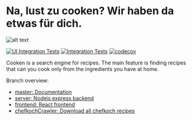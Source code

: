 # Na, lust zu cooken? Wir haben da etwas für dich.
![alt text](https://cdn.discordapp.com/attachments/761130855052869632/761167946151362570/cooken_logo.png)

[![UI Integration Tests](https://github.com/kuscu0/cooken/actions/workflows/uiTests.yml/badge.svg)](https://github.com/kuscu0/cooken/actions/workflows/uiTests.yml)
[![Integration Tests](https://github.com/kuscu0/cooken/actions/workflows/node.js.yml/badge.svg)](https://github.com/kuscu0/cooken/actions/workflows/node.js.yml)
[![codecov](https://codecov.io/gh/kuscu0/cooken/branch/server/graph/badge.svg?token=PU3RZQENHA)](https://codecov.io/gh/kuscu0/cooken)

Cooken is a search engine for recipes. The main feature is finding recipes that can you cook only from the ingredients you have at home.

Branch overview:
- [master: Documentation](https://github.com/kuscu0/cooken/tree/master)
- [server: Nodejs express backend](https://github.com/kuscu0/cooken/tree/server)
- [frontend: React frontend](https://github.com/kuscu0/cooken/tree/frontend)
- [chefkochCrawler: Download all chefkoch recipes](https://github.com/kuscu0/cooken/tree/chefkochCrawler)